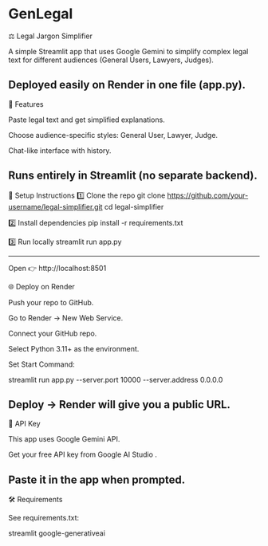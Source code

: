 # GenLegal
⚖️ Legal Jargon Simplifier

A simple Streamlit app that uses Google Gemini to simplify complex legal text for different audiences (General Users, Lawyers, Judges).

Deployed easily on Render in one file (app.py).
--------------------------------------------------------------------------------------------------------------------------------------------
🚀 Features

Paste legal text and get simplified explanations.

Choose audience-specific styles: General User, Lawyer, Judge.

Chat-like interface with history.

Runs entirely in Streamlit (no separate backend).
--------------------------------------------------------------------------------------------------------------------------------------------
🔑 Setup Instructions
1️⃣ Clone the repo
git clone https://github.com/your-username/legal-simplifier.git
cd legal-simplifier

2️⃣ Install dependencies
pip install -r requirements.txt

3️⃣ Run locally
streamlit run app.py

--------------------------------------------------------------------------------------------------------------------------------------------
Open 👉 http://localhost:8501

🌐 Deploy on Render

Push your repo to GitHub.

Go to Render
 → New Web Service.

Connect your GitHub repo.

Select Python 3.11+ as the environment.

Set Start Command:

streamlit run app.py --server.port 10000 --server.address 0.0.0.0


Deploy → Render will give you a public URL.
--------------------------------------------------------------------------------------------------------------------------------------------
🔑 API Key

This app uses Google Gemini API.

Get your free API key from Google AI Studio
.

Paste it in the app when prompted.
--------------------------------------------------------------------------------------------------------------------------------------------
🛠 Requirements

See requirements.txt:

streamlit
google-generativeai
